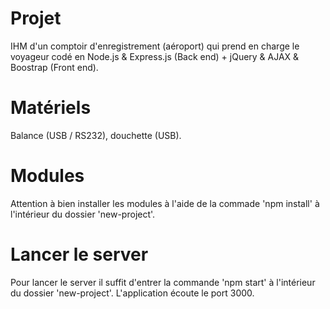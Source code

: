# Projet
IHM d'un comptoir d'enregistrement (aéroport)  qui prend en charge le voyageur codé en Node.js & Express.js (Back end) + jQuery & AJAX & Boostrap (Front end).

# Matériels
Balance (USB / RS232), douchette (USB).

# Modules
Attention à bien installer les modules à l'aide de la commade 'npm install' à l'intérieur du dossier 'new-project'.

# Lancer le server
Pour lancer le server il suffit d'entrer la commande 'npm start' à l'intérieur du dossier 'new-project'.
L'application écoute le port 3000.


